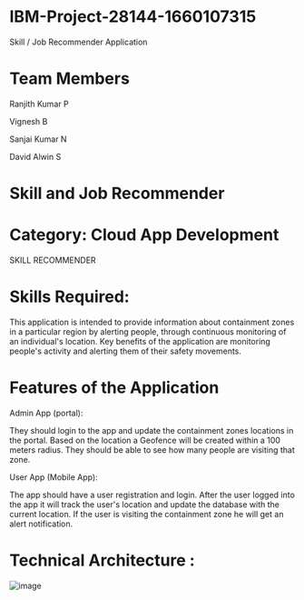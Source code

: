 # IBM-Project-28144-1660107315
Skill / Job Recommender Application

# Team Members

Ranjith Kumar P

Vignesh B

Sanjai Kumar N

David Alwin S

# Skill and Job Recommender

# Category: Cloud App Development

SKILL RECOMMENDER

# Skills Required:

This application is intended to provide information about containment zones in a particular region by alerting people, through continuous monitoring of an individual's location. Key benefits of the application are monitoring people's activity and alerting them of their safety movements.

# Features of the Application

 Admin App (portal):
 
 They should login to the app and update the containment zones locations in the portal. Based on the location a Geofence will be created within a 100 meters radius. They should be able to see how many people are visiting that zone.
 
  User App (Mobile App):
  
  The app should have a user registration and login. After the user logged into the app it will track the user's location and update the database with the current location. If the user is visiting the containment zone he will get an alert notification.
  
  # Technical Architecture :
  
  ![image](https://user-images.githubusercontent.com/95663774/190892934-53099ebb-3199-45c2-8314-eac5a710525e.png)

